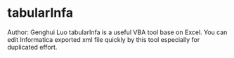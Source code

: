 # tabularInfa
Author: Genghui Luo
tabularInfa is a useful VBA tool base on Excel.
You can edit Informatica exported xml file quickly by this tool especially for duplicated effort.
